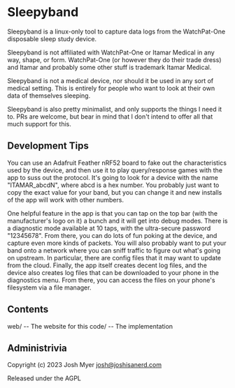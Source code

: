 # Sleepyband

Sleepyband is a linux-only tool to capture data logs from the
WatchPat-One disposable sleep study device.

Sleepyband is not affiliated with WatchPat-One or Itamar Medical in
any way, shape, or form.  WatchPat-One (or however they do their trade
dress) and Itamar and probably some other stuff is trademark Itamar
Medical.

Sleepyband is not a medical device, nor should it be used in any sort
of medical setting.  This is entirely for people who want to look at
their own data of themselves sleeping.

Sleepyband is also pretty minimalist, and only supports the things I
need it to.  PRs are welcome, but bear in mind that I don't intend to
offer all that much support for this.

## Development Tips

You can use an Adafruit Feather nRF52 board to fake out the
characteristics used by the device, and then use it to play
query/response games with the app to suss out the protocol.  It's
going to look for a device with the name "ITAMAR_abcdN", where abcd is
a hex number.  You probably just want to copy the exact value for your
band, but you can change it and new installs of the app will work with
other numbers.

One helpful feature in the app is that you can tap on the top bar
(with the manufacturer's logo on it) a bunch and it will get into
debug modes.  There is a diagnostic mode available at 10 taps, with
the ultra-secure password "12345678".  From there, you can do lots of
fun poking at the device, and capture even more kinds of packets.  You
will also probably want to put your band onto a network where you can
sniff traffic to figure out what's going on upstream.  In particular,
there are config files that it may want to update from the cloud.
Finally, the app itself creates decent log files, and the device also
creates log files that can be downloaded to your phone in the
diagnostics menu.  From there, you can access the files on your
phone's filesystem via a file manager.


## Contents

web/ -- The website for this
code/ -- The implementation


## Administrivia

Copyright (c) 2023 Josh Myer <josh@joshisanerd.com>

Released under the AGPL
